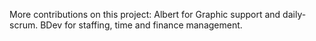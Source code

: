 More contributions on this project:
Albert for Graphic support and daily-scrum.
BDev for staffing, time and finance management.
